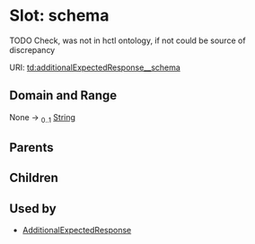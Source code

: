 
# Slot: schema


TODO Check, was not in hctl ontology, if not could be source of discrepancy

URI: [td:additionalExpectedResponse__schema](https://www.w3.org/2019/wot/td#additionalExpectedResponse__schema)


## Domain and Range

None &#8594;  <sub>0..1</sub> [String](types/String.md)

## Parents


## Children


## Used by

 * [AdditionalExpectedResponse](AdditionalExpectedResponse.md)

